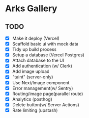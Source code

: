 # Arks Gallery

## TODO

- [x] Make it deploy (Vercel)
- [x] Scaffold basic ui with mock data
- [x] Tidy up build process
- [x] Setup a database (Vercel Postgres)
- [x] Attach database to the UI
- [x] Add authentication (w/ Clerk)
- [x] Add image upload
- [x] "taint" (server-only)
- [x] Use Next/Image component
- [x] Error management(w/ Sentry)
- [x] Routing/image page(parallel route)
- [x] Analytics (posthog)
- [x] Delete button(w/ Server Actions)
- [x] Rate limiting (upstash)
